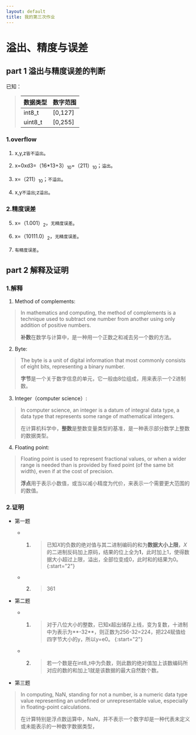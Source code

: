 ```yaml
---
layout: default
title: 我的第三次作业
---
```

# 溢出、精度与误差

## part 1 溢出与精度误差的判断

已知：

>|数据类型      |数字范围    |
>|:------------|:-----------|
>|int8_t       |[0,127]     |
>|uint8_t      |[0,255]     |

### 1.overflow

1. x,y,z`皆不溢出`。

2. x=0xd3=（16*13+3）<sub>10</sub>=（211）<sub>10</sub>；`溢出`。

3. x=（211）<sub>10</sub>；`不溢出`。

4. x,y`不溢出`;z`溢出`。

### 2.精度误差

5. x=（1.001）<sub>2</sub>，`无精度误差`。

6. x=（10111.0）<sub>2</sub>，`无精度误差`。

7. `有精度误差`。

## part 2 解释及证明

### 1.解释

1. Method of complements:

>In mathematics and computing, the method of complements is a technique used to subtract one number from another using only addition of positive numbers. 
>
>**补数**在数学与计算中，是一种用一个正数之和减去另一个数的方法。

2. Byte:

>The byte is a unit of digital information that most commonly consists of eight bits, representing a binary number. 
>
>**字节**是一个关于数字信息的单元，它一般由8位组成，用来表示一个2进制数。

3. Integer（computer science）:

>In computer science, an integer is a datum of integral data type, a data type that represents some range of mathematical integers. 
>
>在计算机科学中，**整数**是整数变量类型的基准，是一种表示部分数学上整数的数据类型。

4. Floating point:

>Floating point is used to represent fractional values, or when a wider range is needed than is provided by fixed point (of the same bit width), even if at the cost of precision.
>
>**浮点**用于表示小数值，或当以减小精度为代价，来表示一个需要更大范围的的数值。

### 2.证明

- 第一题
    - 1. >已知*X*的负数的绝对值与其二进制编码的和为**数据大小上限**，*X*的二进制反码加上原码，结果的位上全为**1**，此时加上1，使得数据大小超过上限，溢出，全部位变成0，此时和的结果为0。
    {:start="2"}
    - 2.  >361

- 第二题
    - 1.  >对于八位大小的整数，已知x超出储存上线，变为复数，十进制中为表示为**-32**，则正数为256-32=224，把224赋值给四字节大小的y，所以y=e0。
    {:start="2"}
    - 2.  >若一个数是在int8_t中为负数，则此数的绝对值加上该数编码所对应的数的和加上1就是该数据的最大自然数个数。
- 第三题
 >In computing, NaN, standing for not a number, is a numeric data type value representing an undefined or unrepresentable value, especially in floating-point calculations. 
>
>在计算特别是浮点数运算中，NaN，并不表示一个数字却是一种代表未定义或未能表示的一种数字数据类型，